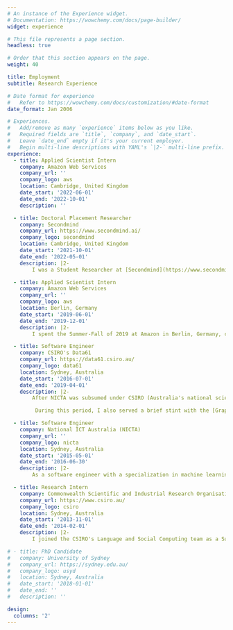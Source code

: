```yaml
---
# An instance of the Experience widget.
# Documentation: https://wowchemy.com/docs/page-builder/
widget: experience

# This file represents a page section.
headless: true

# Order that this section appears on the page.
weight: 40

title: Employment
subtitle: Research Experience

# Date format for experience
#   Refer to https://wowchemy.com/docs/customization/#date-format
date_format: Jan 2006

# Experiences.
#   Add/remove as many `experience` items below as you like.
#   Required fields are `title`, `company`, and `date_start`.
#   Leave `date_end` empty if it's your current employer.
#   Begin multi-line descriptions with YAML's `|2-` multi-line prefix.
experience:
  - title: Applied Scientist Intern
    company: Amazon Web Services
    company_url: ''
    company_logo: aws
    location: Cambridge, United Kingdom
    date_start: '2022-06-01'
    date_end: '2022-10-01'
    description: ''

  - title: Doctoral Placement Researcher
    company: Secondmind
    company_url: https://www.secondmind.ai/
    company_logo: secondmind
    location: Cambridge, United Kingdom
    date_start: '2021-10-01'
    date_end: '2022-05-01'
    description: |2-
        I was a Student Researcher at [Secondmind](https://www.secondmind.ai/) (formerly known as PROWLER.io), a machine learning technology start-up based in Cambridge, UK with a strong focus on basic research and an excellent track record of scientific publications in the areas of [Gaussian processes](tag/gaussian-processes), *variational inference*, and *Bayesian optimization* (you may know them by their popular open-source library, [GPFlow](https://github.com/GPflow/GPflow)).

  - title: Applied Scientist Intern
    company: Amazon Web Services
    company_url: ''
    company_logo: aws
    location: Berlin, Germany
    date_start: '2019-06-01'
    date_end: '2019-12-01'
    description: |2-
        I spent the Summer-Fall of 2019 at Amazon in Berlin, Germany, conducting research in the area of [AutoML](/tag/automl/) in contribution to the [Automatic Model Tuning](https://arxiv.org/abs/2012.08489) service on [AWS SageMaker](https://aws.amazon.com/sagemaker/). I was fortunate to been given the opportunity to work with eminent researchers in the field, [Matthias Seeger](https://mseeger.github.io/), [Aaron Klein](https://aaronkl.github.io/), and [Cédric Archambeau](http://www0.cs.ucl.ac.uk/staff/c.archambeau/). Together, we tackled the challenges of extending *multi-fidelity Bayesian optimization* with *asynchronous parallelism*. The research developed during my internship culminated in a [research paper](publication/async-multi-fidelity-hpo/) and the release of our [code](https://autogluon.mxnet.io/api/autogluon.searcher.html#gpmultifidelitysearcher) as part of the open-source [AutoGluon](https://github.com/awslabs/autogluon) library.

  - title: Software Engineer
    company: CSIRO's Data61
    company_url: https://data61.csiro.au/
    company_logo: data61
    location: Sydney, Australia
    date_start: '2016-07-01'
    date_end: '2019-04-01'
    description: |2-
        After NICTA was subsumed under CSIRO (Australia's national science agency), I continued as a member of the [Inference Systems Engineering](#) team, working to apply probabilistic machine learning to a multitude of problem domains, including spatial inference and Bayesian experimental design, with an emphasis on scalability. In this time, I led the design and implementation of new [microservices](https://data61.csiro.au/en/Our-Research/Our-Work/Safety-and-Security/Understanding-Risk/Determinant) and contributed to the development of [open-source libraries](https://github.com/gradientinstitute/aboleth) for large-scale Bayesian deep learning.

         During this period, I also served a brief stint with the [Graph Analytics Engineering](#) team (the team behind [StellarGraph](https://www.stellargraph.io/)), where I contributed to research into *graph representation learning* from a probabilistic perspective. These efforts culminated in a [research paper](publication/vi-gcn-2/) that went on to be awarded a spotlight presentation at the field's [premier conference](https://proceedings.neurips.cc/paper/2020).

  - title: Software Engineer
    company: National ICT Australia (NICTA)
    company_url: ''
    company_logo: nicta
    location: Sydney, Australia
    date_start: '2015-05-01'
    date_end: '2016-06-30'
    description: |2-
        As a software engineer with a specialization in machine learning, I was a member of a team of machine learning researchers and engineers engaged in an interdisciplinary collaboration with leading researchers from multiple areas of the natural sciences, as part of the [Big Data Knowledge Discovery](https://research.csiro.au/data61/big-data-knowledge-discovery/)   initiative sponsored by the [Science Industry Endowment Fund (SIEF)](https://sief.org.au/). During this time I helped lead the development and release of numerous [open-source libraries](https://github.com/NICTA/revrand) for applying Bayesian machine learning at scale.

  - title: Research Intern
    company: Commonwealth Scientific and Industrial Research Organisation (CSIRO)
    company_url: https://www.csiro.au/
    company_logo: csiro
    location: Sydney, Australia
    date_start: '2013-11-01'
    date_end: '2014-02-01'
    description: |2-
        I joined the CSIRO's Language and Social Computing team as a Summer Vacation Scholar for the summer of 2013-14 and worked on applying machine learning and natural language processing (NLP) techniques to develop a text classification system for automated *sentiment analysis*.

# - title: PhD Candidate
#   company: University of Sydney
#   company_url: https://sydney.edu.au/
#   company_logo: usyd
#   location: Sydney, Australia
#   date_start: '2018-01-01'
#   date_end: ''
#   description: ''

design:
  columns: '2'
---
```

